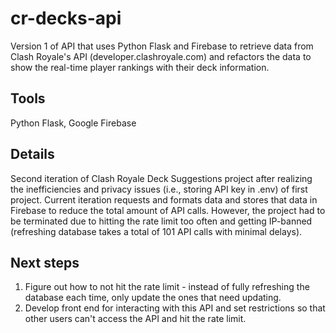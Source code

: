# cr-decks-api
Version 1 of API that uses Python Flask and Firebase to retrieve data from Clash Royale's API (developer.clashroyale.com) and refactors the data to show the real-time player rankings with their deck information.

## Tools
Python Flask, Google Firebase

## Details
Second iteration of Clash Royale Deck Suggestions project after realizing the inefficiencies and privacy issues (i.e., storing API key in .env) of first project. Current iteration requests and formats data and stores that data in Firebase to reduce the total amount of API calls. However, the project had to be terminated due to hitting the rate limit too often and getting IP-banned (refreshing database takes a total of 101 API calls with minimal delays). 

## Next steps
1. Figure out how to not hit the rate limit - instead of fully refreshing the database each time, only update the ones that need updating. 
2. Develop front end for interacting with this API and set restrictions so that other users can't access the API and hit the rate limit.
